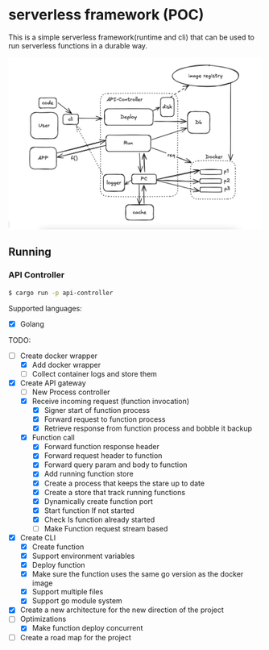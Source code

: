 # serverless framework (POC)

This is a simple serverless framework(runtime and cli) that can be used to run serverless functions in a durable way.


![Serverless Architecture](./asset/serverless.png "Architecture")

## Running

### API Controller
```sh
$ cargo run -p api-controller
```

Supported languages:
- [x] Golang

TODO:
- [ ] Create docker wrapper
    - [x] Add docker wrapper
    - [ ] Collect container logs and store them 
- [x] Create API gateway
    - [ ] New Process controller 
    - [x] Receive incoming request (function invocation)
        - [x] Signer start of function process
        - [x] Forward request to function process
        - [x] Retrieve response from function process and bobble it backup
    - [x] Function call
        - [x] Forward function response header
        - [x] Forward request header to function
        - [x] Forward query param and body to function
        - [x] Add running function store
        - [x] Create a process that keeps the stare up to date
        - [x] Create a store that track running functions
        - [x] Dynamically create function port
        - [x] Start function If not started
        - [x] Check Is function already started
        - [ ] Make Function request stream based
- [x] Create CLI
    - [x] Create function
    - [x] Support environment variables
    - [x] Deploy function
    - [x] Make sure the function uses the same go version as the docker image
    - [x] Support multiple files
    - [x] Support go module system
- [x] Create a new architecture for the new direction of the project
- [ ] Optimizations
  - [x] Make function deploy concurrent
- [ ] Create a road map for the project
